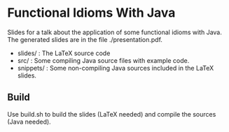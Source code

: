 # Functional Idioms With Java

Slides for a talk about the application of some functional idioms with Java.
The generated slides are in the file ./presentation.pdf.

- slides/ : The LaTeX source code
- src/ : Some compiling Java source files with example code.
- snippets/ : Some non-compiling Java sources included in the LaTeX slides.

## Build

Use build.sh to build the slides (LaTeX needed) and compile the sources (Java needed).
